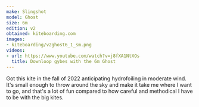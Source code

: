 ```yaml
---
make: Slingshot
model: Ghost
size: 6m
edition: v2
obtained: kiteboarding.com
images:
- kiteboarding/v2ghost6_1_sm.png
videos:
- url: https://www.youtube.com/watch?v=j8fXA1NtXOs
  title: Downloop gybes with the 6m Ghost
---
```


Got this kite in the fall of 2022 anticipating hydrofoiling in moderate wind.
It's small enough to throw around the sky and make it take me where I want to go, and that's a lot of fun compared to how careful and methodical I have to be with the big kites.
